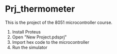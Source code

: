 # Prj_thermometer
This is the project of the 8051 microcontroller course.

1. Install Proteus
2. Open "New Project.pdsprj"
3. Import hex code to the microcontroller
4. Run the simulator
